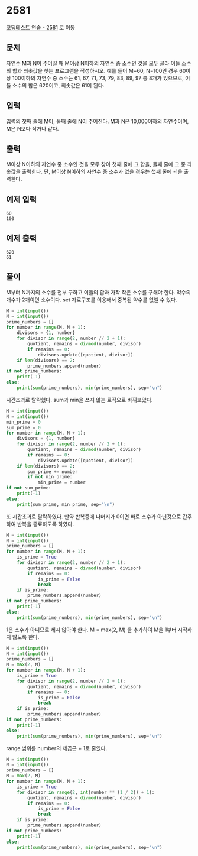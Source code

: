 # 2581

[코딩테스트 연습 - 2581][1] 로 이동

## 문제

자연수 M과 N이 주어질 때 M이상 N이하의 자연수 중 소수인 것을 모두 골라 이들 소수의 합과 최솟값을 찾는 프로그램을 작성하시오.
예를 들어 M=60, N=100인 경우 60이상 100이하의 자연수 중 소수는 61, 67, 71, 73, 79, 83, 89, 97 총 8개가 있으므로, 이들 소수의 합은 620이고, 최솟값은 61이 된다.

## 입력

입력의 첫째 줄에 M이, 둘째 줄에 N이 주어진다.
M과 N은 10,000이하의 자연수이며, M은 N보다 작거나 같다.

## 출력

M이상 N이하의 자연수 중 소수인 것을 모두 찾아 첫째 줄에 그 합을, 둘째 줄에 그 중 최솟값을 출력한다.
단, M이상 N이하의 자연수 중 소수가 없을 경우는 첫째 줄에 -1을 출력한다.

## 예제 입력

```
60
100

```

## 예제 출력

```
620
61

```

## 풀이

M부터 N까지의 소수를 전부 구하고 이들의 합과 가작 작은 소수를 구해야 한다.
약수의 개수가 2개이면 소수이다.
set 자료구조를 이용해서 중복된 약수를 없엘 수 있다.

```python
M = int(input())
N = int(input())
prime_numbers = []
for number in range(M, N + 1):
    divisors = {1, number}
    for divisor in range(2, number // 2 + 1):
        quotient, remains = divmod(number, divisor)
        if remains == 0:
            divisors.update([quotient, divisor])
    if len(divisors) == 2:
        prime_numbers.append(number)
if not prime_numbers:
    print(-1)
else:
    print(sum(prime_numbers), min(prime_numbers), sep="\n")

```

시간초과로 탈락했다.
sum과 min을 쓰지 않는 로직으로 바꿔보았다.

```python
M = int(input())
N = int(input())
min_prime = 0
sum_prime = 0
for number in range(M, N + 1):
    divisors = {1, number}
    for divisor in range(2, number // 2 + 1):
        quotient, remains = divmod(number, divisor)
        if remains == 0:
            divisors.update([quotient, divisor])
    if len(divisors) == 2:
        sum_prime += number
        if not min_prime:
            min_prime = number
if not sum_prime:
    print(-1)
else:
    print(sum_prime, min_prime, sep="\n")

```

또 시간초과로 탈락하였다.
만약 반복중에 나머지가 0이면 바로 소수가 아닌것으로 간주하여 반복을 종료하도록 하였다.

```python
M = int(input())
N = int(input())
prime_numbers = []
for number in range(M, N + 1):
    is_prime = True
    for divisor in range(2, number // 2 + 1):
        quotient, remains = divmod(number, divisor)
        if remains == 0:
            is_prime = False
            break
    if is_prime:
        prime_numbers.append(number)
if not prime_numbers:
    print(-1)
else:
    print(sum(prime_numbers), min(prime_numbers), sep="\n")

```

1은 소수가 아니므로 세지 않아야 한다.
M = max(2, M) 을 추가하여 M을 1부터 시작하지 않도록 한다.

```python
M = int(input())
N = int(input())
prime_numbers = []
M = max(2, M)
for number in range(M, N + 1):
    is_prime = True
    for divisor in range(2, number // 2 + 1):
        quotient, remains = divmod(number, divisor)
        if remains == 0:
            is_prime = False
            break
    if is_prime:
        prime_numbers.append(number)
if not prime_numbers:
    print(-1)
else:
    print(sum(prime_numbers), min(prime_numbers), sep="\n")

```

range 범위를 number의 제곱근 + 1로 줄였다.

```python
M = int(input())
N = int(input())
prime_numbers = []
M = max(2, M)
for number in range(M, N + 1):
    is_prime = True
    for divisor in range(2, int(number ** (1 / 2)) + 1):
        quotient, remains = divmod(number, divisor)
        if remains == 0:
            is_prime = False
            break
    if is_prime:
        prime_numbers.append(number)
if not prime_numbers:
    print(-1)
else:
    print(sum(prime_numbers), min(prime_numbers), sep="\n")

```

[1]: https://www.acmicpc.net/problem/2581
